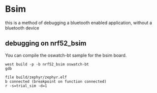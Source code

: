 # Bsim

this is a method of debugging a bluetooth enabled application, without a bluetooth device

## debugging on nrf52_bsim

You can compile the oswatch-bt sample for the bsim board.

```
west build -p -b nrf52_bsim oswatch-bt
gdb

file build/zephyr/zephyr.elf
b connected (breakpoint on function connected)
r -s=trial_sim -d=1
```
